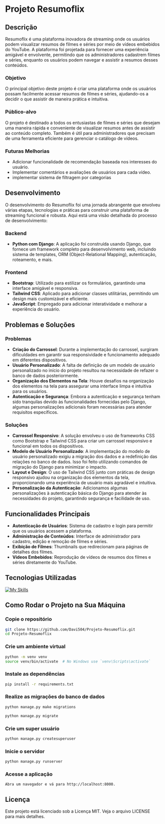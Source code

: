 # Projeto Resumoflix

## Descrição
Resumoflix é uma plataforma inovadora de streaming onde os usuários podem visualizar resumos de filmes e séries por meio de vídeos embebidos do YouTube. A plataforma foi projetada para fornecer uma experiência amigável e envolvente, permitindo que os administradores cadastrem filmes e séries, enquanto os usuários podem navegar e assistir a resumos desses conteúdos.

### Objetivo
O principal objetivo deste projeto é criar uma plataforma onde os usuários possam facilmente acessar resumos de filmes e séries, ajudando-os a decidir o que assistir de maneira prática e intuitiva.

### Público-alvo
O projeto é destinado a todos os entusiastas de filmes e séries que desejam uma maneira rápida e conveniente de visualizar resumos antes de assistir ao conteúdo completo. Também é útil para administradores que precisam de uma ferramenta eficiente para gerenciar o catálogo de vídeos.

### Futuras Melhorias
- Adicionar funcionalidade de recomendação baseada nos interesses do usuário.
- Implementar comentários e avaliações de usuários para cada vídeo.
- implementar sistema de filtragem por categorias

## Desenvolvimento
O desenvolvimento do Resumoflix foi uma jornada abrangente que envolveu várias etapas, tecnologias e práticas para construir uma plataforma de streaming funcional e robusta. Aqui está uma visão detalhada do processo de desenvolvimento:

### Backend
- **Python com Django**: A aplicação foi construída usando Django, que fornece um framework completo para desenvolvimento web, incluindo sistema de templates, ORM (Object-Relational Mapping), autenticação, roteamento, e mais.

### Frontend
- **Bootstrap**: Utilizado para estilizar os formulários, garantindo uma interface amigável e responsiva.
- **Tailwind CSS**: Aplicado para adicionar classes utilitárias, permitindo um design mais customizável e eficiente.
- **JavaScript**: Empregado para adicionar interatividade e melhorar a experiência do usuário.

## Problemas e Soluções

### Problemas

- **Criação do Carrossel**: Durante a implementação do carrossel, surgiram dificuldades em garantir sua responsividade e funcionamento adequado em diferentes dispositivos.
- **Usuário Personalizado**: A falta de definição de um modelo de usuário personalizado no início do projeto resultou na necessidade de refazer o banco de dados posteriormente.
- **Organização dos Elementos na Tela**: Houve desafios na organização dos elementos na tela para assegurar uma interface limpa e intuitiva para os usuários.
- **Autenticação e Segurança**: Embora a autenticação e segurança tenham sido tranquilas devido às funcionalidades fornecidas pelo Django, algumas personalizações adicionais foram necessárias para atender requisitos específicos.

### Soluções

- **Carrossel Responsivo**: A solução envolveu o uso de frameworks CSS como Bootstrap e Tailwind CSS para criar um carrossel responsivo e funcional em todos os dispositivos.
- **Modelo de Usuário Personalizado**: A implementação do modelo de usuário personalizado exigiu a migração dos dados e a redefinição das relações no banco de dados. Isso foi feito utilizando comandos de migração do Django para minimizar o impacto.
- **Layout e Design**: O uso de Tailwind CSS junto com práticas de design responsivo ajudou na organização dos elementos da tela, proporcionando uma experiência de usuário mais agradável e intuitiva.
- **Personalização da Autenticação**: Adicionamos algumas personalizações à autenticação básica do Django para atender às necessidades do projeto, garantindo segurança e facilidade de uso.

## Funcionalidades Principais
- **Autenticação de Usuários**: Sistema de cadastro e login para permitir que os usuários acessem a plataforma.
- **Administração de Conteúdos**: Interface de administrador para cadastro, edição e remoção de filmes e séries.
- **Exibição de Filmes**: Thumbnails que redirecionam para páginas de detalhes dos filmes.
- **Vídeos Embebidos**: Reprodução de vídeos de resumos dos filmes e séries diretamente do YouTube.

## Tecnologias Utilizadas
[![My Skills](https://skillicons.dev/icons?i=python,django,html,css,tailwind,bootstrap,js)](https://skillicons.dev)

## Como Rodar o Projeto na Sua Máquina

### Copie o repositório

```sh
git clone https://github.com/Davi504/Projeto-Resumoflix.git
cd Projeto-Resumoflix
```

### Crie um ambiente virtual
```sh
python -m venv venv
source venv/bin/activate  # No Windows use `venv\Scripts\activate`
```
### Instale as dependências
```sh
pip install -r requirements.txt
```
### Realize as migrações do banco de dados
```sh
python manage.py make migrations
```
```sh
python manage.py migrate
```

### Crie um super usuário
```sh
python manage.py createsuperuser
```

### Inicie o servidor
```sh
python manage.py runserver
```

### Acesse a aplicação
`Abra um navegador e vá para http://localhost:8000.`

## Licença
Este projeto está licenciado sob a Licença MIT. Veja o arquivo LICENSE para mais detalhes.
